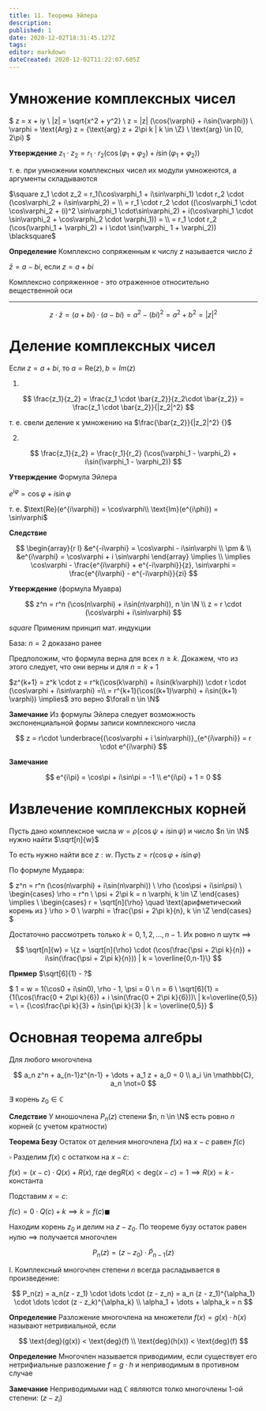 ```yaml
---
title: 11. Теорема Эйлера
description: 
published: 1
date: 2020-12-02T18:31:45.127Z
tags: 
editor: markdown
dateCreated: 2020-12-02T11:22:07.605Z
---
```


# Умножение комплексных чисел

$
z = x + iy \\
|z| = \sqrt{x^2 + y^2} \\
z = |z| (\cos{\varphi} + i\sin{\varphi}) \\
\varphi = \text{Arg} z = \{\text{arg} z + 2\pi k | k \in \Z\} \\
\text{arg} \in [0, 2\pi)
$

**Утверждение** $z_1 \cdot z_2 = r_1 \cdot r_2 (\cos(\varphi_1 + \varphi_2) + i \sin(\varphi_1 + \varphi_2))$

т. е. при умножении комплексных чисел их модули умножеются, а аргументы складываются

$\square z_1 \cdot z_2 = r_1(\cos\varphi_1 + i\sin\varphi_1) \cdot r_2 \cdot (\cos\varphi_2 + i\sin\varphi_2) = \\
= r_1 \cdot r_2 \cdot ((\cos\varphi_1 \cdot \cos\varphi_2 + (i)^2 \sin\varphi_1 \cdot\sin\varphi_2) + i(\cos\varphi_1 \cdot \sin\varphi_2 + \cos\varphi_2 \cdot \varphi_1)) = \\
= r_1 \cdot r_2 (\cos(\varphi_1 + \varphi_2) + i \cdot \sin(\varphi_ 1 + \varphi_2)) \blacksquare$

**Определение** Комплексно сопряженным к числу $z$ называется число $\bar{z}$

$\bar{z} = a - bi$, если $z = a + bi$

Комплексно сопряженное - это отраженное относительно вещественной оси

---

$$
z \cdot \bar{z} = (a + bi) \cdot (a - bi) = a^2 - (bi)^2 = a^2 + b^2 = |z|^2
$$

# Деление комплексных чисел

Если $z = a + bi$, то $a = \text{Re}(z), b = {Im}(z)$

1)
$$
\frac{z_1}{z_2} = \frac{z_1 \cdot \bar{z_2}}{z_2\cdot \bar{z_2}} = \frac{z_1 \cdot \bar{z_2}}{|z_2|^2}
$$

т. е. свели деление к умножению на $\frac{\bar{z_2}}{|z_2|^2} {}$

2)
$$
\frac{z_1}{z_2} = \frac{r_1}{r_2} (\cos(\varphi_1 - \varphi_2) + i\sin(\varphi_1 - \varphi_2))
$$

**Утверждение** Формула Эйлера

$e^{i\varphi} = \cos \varphi + i\sin\varphi$

т. е. $\text{Re}(e^{i\varphi}) = \cos\varphi\\
\text{Im}(e^{i\phi}) = \sin\varphi$

**Следствие** 

$$
\begin{array}{r l}
&e^{-i\varphi} = \cos\varphi - i\sin\varphi \\
\pm & \\
&e^{i\varphi} = \cos\varphi + i \sin\varphi
\end{array} \implies \\
\implies \cos\varphi - \frac{e^{i\varphi} + e^{-i\varphi}}{z}, \sin\varphi = \frac{e^{i\varphi} - e^{-i\varphi}}{zi}
$$

**Утверждение** (формула Муавра)

$$
z^n = r^n (\cos(n\varphi) + i\sin(n\varphi)), n \in \N \\
z = r \cdot (\cos\varphi + i\sin\varphi)
$$

$square$ Применим принцип мат. индукции

База: $n = 2$ доказано ранее

Предположим, что формула верна для всех $n \ge k$. Докажем, что из этого следует, что они верны и для $n = k + 1$

$z^{k+1} = z^k \cdot z = r^k(\cos(k\varphi) + i\sin(k\varphi)) \cdot r \cdot (\cos\varphi + i\sin\varphi) =\\ 
= r^{k+1}(\cos((k+1)\varphi) + i\sin((k+1) \varphi)) \implies$ это верно $\forall n \in \N$

**Замечание** Из формулы Эйлера следует возможность экспоненциальной формы записи комплексного числа

$$
z = r\cdot \underbrace{(\cos\varphi + i \sin\varphi)}_{e^{i\varphi}} = r \cdot e^{i\varphi}
$$

**Замечание**

$$
e^{i\pi} = \cos\pi + i\sin\pi = -1 \\
e^{i\pi} + 1 = 0
$$

# Извлечение комплексных корней

Пусть дано комплексное числа $w = \rho (\cos\psi + i \sin\psi)$ и число $n \in \N$ нужно найти $\sqrt[n]{w}$

То есть нужно найти все $z: w$. Пусть $z = r(\cos\varphi + i\sin\varphi)$

По формуле Мудавра:

$
z^n = r^n (\cos(n\varphi) + i\sin(n\varphi)) \\
\rho (\cos\psi + i\sin\psi) \\
\begin{cases}
\rho = r^n \\
\psi + 2\pi k = n \varphi, k \in \Z
\end{cases} \implies \\
\begin{cases}
r = \sqrt[n]{\rho} \quad \text{арифметический корень из } \rho > 0 \\
\varphi = \frac{\psi + 2\pi k}{n}, k \in \Z
\end{cases}
$

Достаточно рассмотреть только $k = 0, 1, 2, \dots, n-1$. Их ровно $n$ шутк $\implies$

$$
\sqrt[n]{w} = \{z = \sqrt[n]{\rho} \cdot (\cos(\frac{\psi + 2\pi k}{n}) + i\sin(\frac{\psi + 2\pi k}{n})) | k = \overline{0,n-1}\}
$$

**Пример** $\sqrt[6]{1} - ?$

$
1 = w = 1(\cos0 + i\sin0), \rho - 1, \psi = 0 \\
n = 6 \\
\sqrt[6]{1} = \{1(\cos(\frac{0 + 2\pi k}{6}) + i \sin(\frac{0 + 2\pi k}{6}))\ | k=\overline{0,5}\} = \\
= \{\cos\frac{\pi k}{3} + i\sin{\pi k}{3} | k = \overline{0,5}\}
$

# Основная теорема алгебры

Для любого многочлена

$$
a_n z^n + a_{n-1}z^{n-1} + \dots + a_1 z + a_0 = 0 \\
a_i \in \mathbb{C}, a_n \not=0
$$

$\exists$ корень $z_0 \in \mathbb{C} {}$

**Следствие** У мношочлена $P_n(z)$ степени $n, n \in \N$ есть ровно $n$ корней (с учетом кратности)

**Теорема Безу** Остаток от деления многочлена $f(x)$ на $x-c$ равен $f(c)$

$\square$ Разделим $f(x)$ с остатком на $x-c$:

$f(x) = (x - c) \cdot Q(x) + R(x)$, где $\text{deg} R(x) < \text{deg}(x - c) = 1 \implies R(x) = k$ - константа

Подставим $x = c$:

$f(c) = 0 \cdot Q(c) + k \implies k = f(c) \blacksquare$

Находим корень $z_0$ и делим на $z - z_0$. По теореме бузу остаток равен нулю $\implies$ получается многочлен

$$
P_n(z) = (z - z_0) \cdot \widetilde{P}_{n-1} (z)
$$

I. Комплексный многочлен степени $n$ всегда расладывается в произведение:

$$
P_n(z) = a_n(z - z_1) \cdot \dots \cdot (z - z_n) = a_n (z - z_1)^{\alpha_1} \cdot \dots \cdot (z - z_k)^{\alpha_k} \\
\alpha_1 + \dots + \alpha_k = n
$$

**Определение** Разложение многочлена на множетели $f(x) = g(x) \cdot h(x)$ называют нетривиальной, если 

$$
\text{deg}(g(x)) < \text{deg}(f) \\
\text{deg}(h(x)) < \text{deg}(f)
$$

**Определение** Многочлен называется приводимим, если существует его нетрифиальные разложение $f = g\cdot h$ и неприводимым в противном случае

**Замечание** Неприводимыми над $\mathbb{C}$ являются толко многочлены 1-ой степени: $(z - z_i)$
